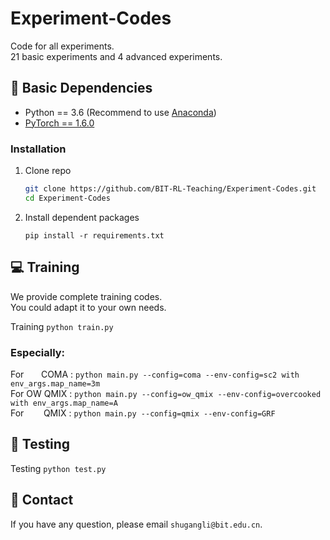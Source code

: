 # Experiment-Codes
Code for all experiments.<br>
21 basic experiments and 4 advanced experiments.
## :wrench: Basic Dependencies
- Python == 3.6 (Recommend to use [Anaconda](https://www.anaconda.com/download/#linux))
- [PyTorch == 1.6.0](https://pytorch.org/)

### Installation
1. Clone repo
    ```bash
    git clone https://github.com/BIT-RL-Teaching/Experiment-Codes.git
    cd Experiment-Codes
    ```
2. Install dependent packages
    ```
    pip install -r requirements.txt
    ```

## :computer: Training

We provide complete training codes.<br>
You could adapt it to your own needs.

Training
	```
	python train.py 
	```
	<br>
### Especially: <br>
For &nbsp;&nbsp;&nbsp;&nbsp;&nbsp;&nbsp;COMA : 
	```
	python main.py --config=coma --env-config=sc2 with env_args.map_name=3m
	```
	<br>
For OW QMIX : 
	```
	python main.py --config=ow_qmix --env-config=overcooked with env_args.map_name=A
	```
	<br>
For &nbsp;&nbsp;&nbsp;&nbsp;&nbsp;&nbsp;&nbsp;QMIX : 
	```
	python main.py --config=qmix --env-config=GRF
	```
	

## :checkered_flag: Testing
Testing
	```
	python test.py 
	```


## :e-mail: Contact

If you have any question, please email `shugangli@bit.edu.cn`.

